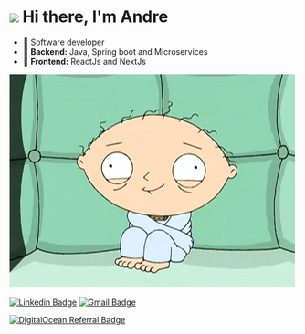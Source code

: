 # <img src="https://raw.githubusercontent.com/kaueMarques/kaueMarques/master/hi.gif" width="25px"> Hi there, I'm Andre

- 🏢 Software developer
- 🖤 **Backend:** Java, Spring boot and Microservices
- 💜 **Frontend:** ReactJs and NextJs

![](./giphy.gif)
   
[![Linkedin Badge](https://img.shields.io/badge/-LinkedIn-blue?style=flat-square&logo=Linkedin&logoColor=white&link=https://www.linkedin.com/in/devsouza/)](https://www.linkedin.com/in/devsouza/)
[![Gmail Badge](https://img.shields.io/badge/-Gmail-c14438?style=flat-square&logo=Gmail&logoColor=white&link=mailto:devsouza01@gmail.com)](mailto:devsouza01@gmail.com)

<a href="https://www.digitalocean.com/?refcode=8381a569c59f&utm_campaign=Referral_Invite&utm_medium=Referral_Program&utm_source=badge"><img src="https://web-platforms.sfo2.cdn.digitaloceanspaces.com/WWW/Badge%201.svg" alt="DigitalOcean Referral Badge" /></a>
